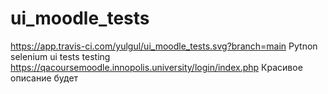 # ui_moodle_tests
https://app.travis-ci.com/yulgul/ui_moodle_tests.svg?branch=main
Pytnon selenium ui tests
testing https://qacoursemoodle.innopolis.university/login/index.php
Красивое описание будет